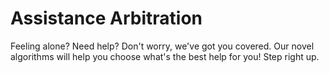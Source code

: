 # Assistance Arbitration

Feeling alone? Need help? Don't worry, we've got you covered. Our novel algorithms will help you choose what's the best help for you! Step right up.
